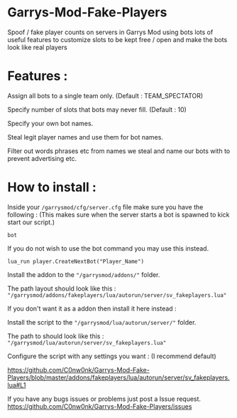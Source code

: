 # Garrys-Mod-Fake-Players
Spoof / fake player counts on servers in Garrys Mod using bots lots of useful features to customize slots to be kept free / open and make the bots look like real players

# Features :

Assign all bots to a single team only. (Default : TEAM_SPECTATOR)

Specify number of slots that bots may never fill. (Default : 10)

Specify your own bot names.

Steal legit player names and use them for bot names.

Filter out words phrases etc from names we steal and name our bots with to prevent advertising etc.

# How to install :

Inside your `/garrysmod/cfg/server.cfg` file make sure you have the following : (This makes sure when the server starts a bot is spawned to kick start our script.)

`bot`

If you do not wish to use the bot command you may use this instead.

`lua_run player.CreateNextBot("Player_Name")`

Install the addon to the `"/garrysmod/addons/"` folder.

The path layout should look like this : `"/garrysmod/addons/fakeplayers/lua/autorun/server/sv_fakeplayers.lua"`

If you don't want it as a addon then install it here instead :

Install the script to the `"/garrysmod/lua/autorun/server/"` folder.

The path to should look like this : `"/garrysmod/lua/autorun/server/sv_fakeplayers.lua"`

Configure the script with any settings you want : (I recommend default)

https://github.com/C0nw0nk/Garrys-Mod-Fake-Players/blob/master/addons/fakeplayers/lua/autorun/server/sv_fakeplayers.lua#L1

If you have any bugs issues or problems just post a Issue request. https://github.com/C0nw0nk/Garrys-Mod-Fake-Players/issues
